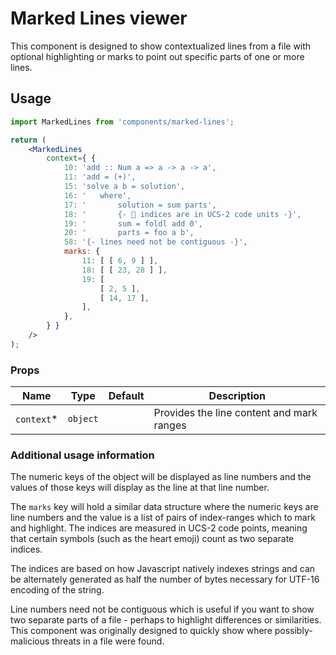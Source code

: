 # Marked Lines viewer

This component is designed to show contextualized lines from a file with
optional highlighting or marks to point out specific parts of one or more lines.

## Usage

```jsx
import MarkedLines from 'components/marked-lines';

return (
	<MarkedLines
		context={ {
			10: 'add :: Num a => a -> a -> a',
			11: 'add = (+)',
			15: 'solve a b = solution',
			16: '	where',
			17: '		solution = sum parts',
			18: '		{- 💩 indices are in UCS-2 code units -}',
			19: '		sum = foldl add 0',
			20: '		parts = foo a b',
			58: '{- lines need not be contiguous -}',
			marks: {
				11: [ [ 6, 9 ] ],
				18: [ [ 23, 28 ] ],
				19: [
					[ 2, 5 ],
					[ 14, 17 ],
				],
			},
		} }
	/>
);
```

### Props

| Name        | Type     | Default | Description                               |
| ----------- | -------- | ------- | ----------------------------------------- |
| `context`\* | `object` |         | Provides the line content and mark ranges |

### Additional usage information

The numeric keys of the object will be displayed as line numbers and the
values of those keys will display as the line at that line number.

The `marks` key will hold a similar data structure where the numeric keys
are line numbers and the value is a list of pairs of index-ranges which to
mark and highlight. The indices are measured in UCS-2 code points, meaning
that certain symbols (such as the heart emoji) count as two separate indices.

The indices are based on how Javascript natively indexes strings and can be
alternately generated as half the number of bytes necessary for UTF-16
encoding of the string.

Line numbers need not be contiguous which is useful if you want to show two
separate parts of a file - perhaps to highlight differences or similarities.
This component was originally designed to quickly show where possibly-malicious
threats in a file were found.
